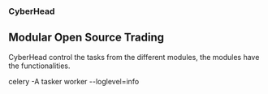 ### CyberHead
## Modular Open Source Trading
CyberHead control the tasks from the different modules, the modules have the functionalities.


celery -A tasker worker --loglevel=info
